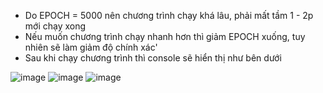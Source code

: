 - Do EPOCH = 5000 nên chương trình chạy khá lâu, phải mất tầm 1 - 2p mới chạy xong
- Nếu muốn chương trình chạy nhanh hơn thì giảm EPOCH xuống, tuy nhiên sẽ làm giảm độ chính xác'
- Sau khi chạy chương trình thì console sẽ hiển thị như bên dưới

![image](https://github.com/user-attachments/assets/21e0bd44-c58c-4a74-a710-903daea0e30f)
![image](https://github.com/user-attachments/assets/69854c72-217d-493a-b022-0146f44d0a1b)
![image](https://github.com/user-attachments/assets/7191fe4f-f54a-445f-845f-2c64ceddade6)

